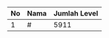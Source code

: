 | No | Nama            | Jumlah Level |
|----|-----------------|--------------|
| 1  | #    |    5911        |
